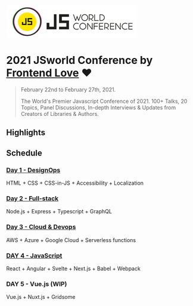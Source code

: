<div>
  <img src="/assets/js-world-conference-logo.png" alt="JS World Conference logo">
</div>

# 2021 JSworld Conference by [Frontend Love](https://frontenddeveloperlove.com/) ❤️

> February 22nd to February 27th, 2021.
>
> The World's Premier Javascript Conference of 2021. 100+ Talks, 20 Topics, Panel Discussions, In-depth Interviews & Updates from Creators of Libraries & Authors.

## Highlights



## Schedule

### [Day 1 - DesignOps](/DAY%201%20–%C2%A0DESIGN%20OPS.md)

HTML + CSS + CSS-in-JS + Accessibility + Localization

### [Day 2 - Full-stack](/DAY%202%20–%C2%A0FULL-STACK.md)

Node.js + Express + Typescript + GraphQL

### [Day 3 - Cloud & Devops](/DAY%203%20–%20CLOUD%20%26%20DEVOPS.md)

AWS + Azure + Google Cloud + Serverless functions

### [DAY 4 - JavaScript](/DAY%204%20–%20JAVASCRIPT.md)

React + Angular + Svelte + Next.js + Babel + Webpack

### DAY 5 - Vue.js (WIP)

Vue.js + Nuxt.js + Gridsome
